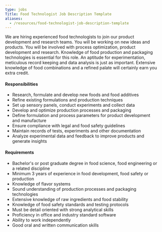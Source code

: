 ```yaml
---
type: jobs
Title: Food Technologist Job Description Template
aliases:
  - /resources/food-technologist-job-description-template
---
```


We are hiring experienced food technologists to join our product development and research teams. You will be working on new ideas and products. You will be involved with process optimization, product development and research. Knowledge of food production and packaging technologies is essential for this role. An aptitude for experimentation, meticulous record keeping and data analysis is just as important. Extensive knowledge of food combinations and a refined palate will certainly earn you extra credit.

#### Responsibilities

- Research, formulate and develop new foods and food additives
- Refine existing formulations and production techniques
- Set up sensory panels, conduct experiments and collect data
- Develop and optimize production processes and packaging
- Define formulation and process parameters for product development and manufacture
- Ensure compliance with legal and food safety guidelines
- Maintain records of tests, experiments and other documentation
- Analyze experimental data and feedback to improve products and generate insights

#### Requirements

- Bachelor's or post graduate degree in food science, food engineering or a related discipline
- Minimum 3 years of experience in food development, food safety or production
- Knowledge of flavor systems
- Sound understanding of production processes and packaging technologies
- Extensive knowledge of raw ingredients and food stability
- Knowledge of food safety standards and testing protocols
- Must be detail oriented with strong analytical skills
- Proficiency in office and industry standard software
- Ability to work independently
- Good oral and written communication skills
